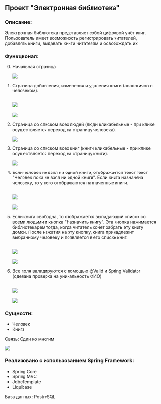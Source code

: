## Проект "Электронная библиотека"
### Описание:
Электронная библиотека представляет собой цифровой учёт книг.
Пользователь имеет возможность регистрировать читателей, добавлять книги,
выдавать книги читателям и освобождать их.
### Функционал:

0) Начальная страница

   ![](Screenshots/img1.png)
   
1) Страница добавления, изменения и удаления книги (аналогично с человеком).

   ![](Screenshots/img4.png)
   -
   ![](Screenshots/img5.png)

2) Страница со списком всех людей (люди кликабельные - при клике осуществляется
   переход на страницу человека).

   ![](Screenshots/img2.png)

3) Страница со списком всех книг (книги кликабельные - при клике осуществляется
   переход на страницу книги).

   ![](Screenshots/img3.png)

4) Если человек не взял ни одной книги, отображается текст текст "Человек
   пока не взял ни одной книги". Если книга назначена человеку, то у него отображаются назначенные книги.

   ![](Screenshots/img6.png)
   -
   ![](Screenshots/img7.png)

5) Если книга свободна, то отображается выпадающий список
   со всеми людьми и кнопка "Назначить книгу". Эта кнопка нажимается библиотекарем
   тогда, когда читатель хочет забрать эту книгу домой. После нажатия на эту кнопку, книга
   принадлежит выбранному человеку и появляется в его списке
   книг.

   ![](Screenshots/img8.png)
   -
   ![](Screenshots/img9.png)

6) Все поля валидируются с помощью @Valid и Spring Validator (сделана проверка на уникальность ФИО)
    
   ![](Screenshots/img10.png)
   -
   ![](Screenshots/img11.png)
### Сущности:
- Человек
- Книга

Связь: Один ко многим

   ![](Screenshots/img.png)

### Реализовано с использованием Spring Framework:
- Spring Core
- Spring MVC
- JdbcTemplate
- Liquibase

База данных: PostreSQL
